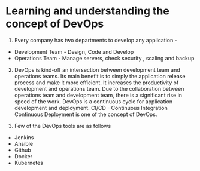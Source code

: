 # Learning and understanding the concept of DevOps

1. Every company has two departments to develop any application -
* Development Team - Design, Code and Develop
* Operations Team - Manage servers, check security , scaling and backup

2. DevOps is kind-off an intersection between development team and operations teams. Its main benefit is to simply the application release process and make it more efficient. It increases the productivity of development and operations team. Due to the collaboration between operations team and development team, there is a significant rise in speed of the work. DevOps is a continuous cycle for application development and deployment. CI/CD - Continuous Integration Continuous Deployment is one of the concept of DevOps.

3. Few of the DevOps tools are as follows 
* Jenkins
* Ansible
* Github
* Docker
* Kubernetes